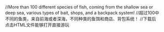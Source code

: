 //More than 100 different species of fish, coming from the shallow sea or deep sea, various types of bait, shops, and a backpack system!
//超过100中不同的鱼类，来自前海或者深海，不同种类的鱼饵和商店、背包系统！
//下载后点击HTML文件能够打开直接游玩
